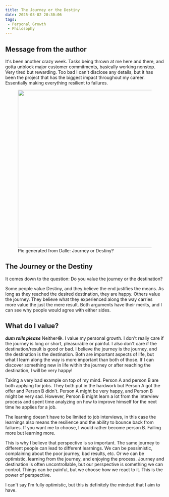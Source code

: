 ```yaml
---
title: The Journey or the Destiny
date: 2025-03-02 20:30:06
tags:
 - Personal Growth
 - Philosophy
---
```


## Message from the author
It's been another crazy week. Tasks being thrown at me here and there, and gotta unblock major customer commitments, basically working nonstop. Very tired but rewarding. Too bad I can't disclose any details, but it has been the project that has the biggest impact throughout my career. Essentially making everything resilient to failures. 


<figure class="post-figure">
    <img src="/img/2025-03-02JourneyOrDestiny.png"  class="post-image" width="500" height="500">
    <figcaption>Pic generated from Dalle: Journey or Destiny?</figcaption>
</figure>


## The Journey or the Destiny

It comes down to the question: Do you value the journey or the destination?

Some people value Destiny, and they believe the end justifies the means. As long as they reached the desired destination, they are happy. 
Others value the journey. They believe what they experienced along the way carries more value the just the mere result.
Both arguments have their merits, and I can see why people would agree with either sides.

## What do I value?

***dum rolls please***
Neither😂. I value my personal growth. I don't really care if the journey is long or short, pleasurable or painful. I also don't care if the destination/result is good or bad. I believe the journey is the journey, and the destination is the destination. Both are important aspects of life, but what I learn along the way is more important than both of those. If I can discover something new in life within the journey or after reaching the destination, I will be very happy!

Taking a very bad example on top of my mind. Person A and person B are both applying for jobs. They both put in the hardwork but Person A got the offer and Person B didn't. Person A might be very happy, and Person B might be very sad. However, Person B might learn a lot from the interview process and spent time analyzing on how to improve himself for the next time he applies for a job. 

 The learning doesn't have to be limited to job interviews, in this case the learnings also means the resilience and the ability to bounce back from failures. If you want me to choose, I would rather become person B. Failing more but learning more. 

This is why I believe that perspective is so important. The same journey to different people can lead to different learnings. We can be pessimistic, complaining about the poor journey, bad results, etc. Or we can be optimistic, learning from the journey, and enjoying the process.  Journey and destination is often uncontrollable, but our perspective is something we can control. Things can be painful, but we choose how we react to it. This is the power of perspective. 

I can't say I'm fully optimistic, but this is definitely the mindset that I aim to have.









